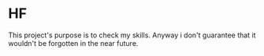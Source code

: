 # HF
This project's purpose is to check my skills. Anyway i don't guarantee that it wouldn't be forgotten in the near future.
